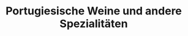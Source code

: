 ---
title: "Portugiesische Weine und andere Spezialitäten"
url: /stuttgart/portugiesische-weine-und-andere-spezialitaeten/
shop: Wein
---